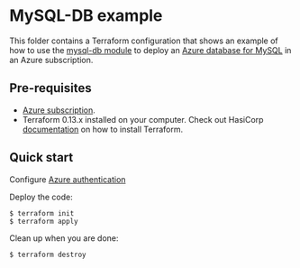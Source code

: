 # MySQL-DB example

This folder contains a Terraform configuration that shows an example of how to use the [mysql-db module](../../modules/database) to deploy an [Azure database for MySQL](https://docs.microsoft.com/en-ca/azure/mysql/overview) in an Azure subscription.

## Pre-requisites

* [Azure subscription](https://azure.microsoft.com/free).
* Terraform 0.13.x installed on your computer. Check out HasiCorp [documentation](https://learn.hashicorp.com/terraform/azure/install) on how to install Terraform.

## Quick start

Configure [Azure authentication](https://registry.terraform.io/providers/hashicorp/azurerm/latest/docs/guides/azure_cli)

Deploy the code:

```
$ terraform init
$ terraform apply
```

Clean up when you are done:

```
$ terraform destroy
```
